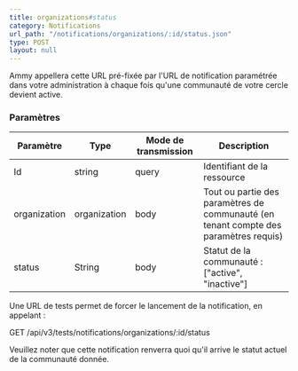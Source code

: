 ```yaml
---
title: organizations#status
category: Notifications
url_path: "/notifications/organizations/:id/status.json"
type: POST
layout: null
---
```


Ammy appellera cette URL pré-fixée par l'URL de notification paramétrée dans
votre administration à chaque fois qu'une communauté de votre cercle
devient active.

### Paramètres

| Paramètre | **Type** | Mode de transmission | Description                |
| --------- | -------- | -------------------- | -------------------------- |
| Id        | string   | query                | Identifiant de la ressource |
| organization | organization | body          | Tout ou partie des paramètres de communauté (en tenant compte des paramètres requis) |
| status | String | body          | Statut de la communauté : ["active", "inactive"] |

Une URL de tests permet de forcer le lancement de la notification,
en appelant :

GET /api/v3/tests/notifications/organizations/:id/status

Veuillez noter que cette notification renverra quoi qu'il arrive le statut actuel de la communauté donnée.
